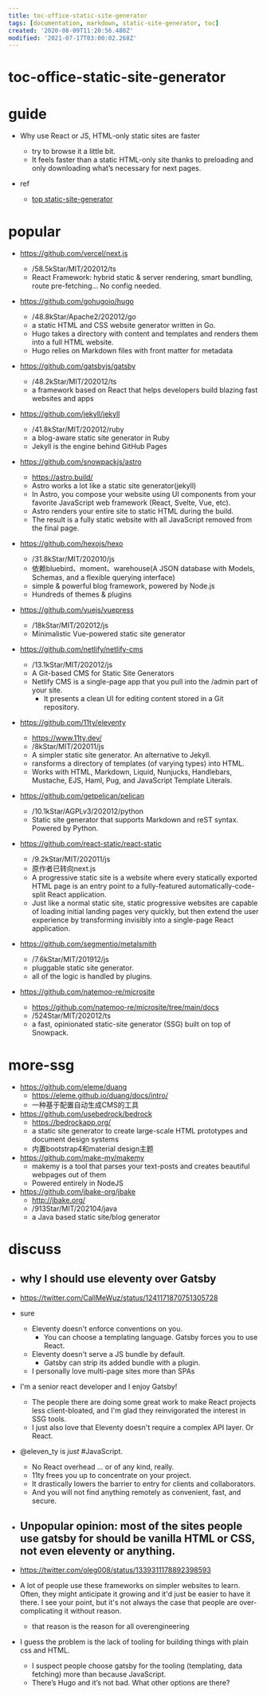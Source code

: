 ```yaml
---
title: toc-office-static-site-generator
tags: [documentation, markdown, static-site-generator, toc]
created: '2020-08-09T11:20:56.480Z'
modified: '2021-07-17T03:00:02.268Z'
---
```


# toc-office-static-site-generator

# guide

- Why use React or JS, HTML-only static sites are faster
  - try to browse it a little bit. 
  - It feels faster than a static HTML-only site thanks to preloading and only downloading what’s necessary for next pages.

- ref
  - [top static-site-generator](https://github.com/topics/static-site-generator)

# popular

- https://github.com/vercel/next.js
  - /58.5kStar/MIT/202012/ts
  - React Framework: hybrid static & server rendering, smart bundling, route pre-fetching... No config needed.
- https://github.com/gohugoio/hugo
  - /48.8kStar/Apache2/202012/go
  - a static HTML and CSS website generator written in Go. 
  - Hugo takes a directory with content and templates and renders them into a full HTML website.
  - Hugo relies on Markdown files with front matter for metadata
- https://github.com/gatsbyjs/gatsby
  - /48.2kStar/MIT/202012/ts
  - a framework based on React that helps developers build blazing fast websites and apps
- https://github.com/jekyll/jekyll
  - /41.8kStar/MIT/202012/ruby
  - a blog-aware static site generator in Ruby
  - Jekyll is the engine behind GitHub Pages


- https://github.com/snowpackjs/astro
  - https://astro.build/
  - Astro works a lot like a static site generator(jekyll)
  - In Astro, you compose your website using UI components from your favorite JavaScript web framework (React, Svelte, Vue, etc). 
  - Astro renders your entire site to static HTML during the build. 
  - The result is a fully static website with all JavaScript removed from the final page.

- https://github.com/hexojs/hexo
  - /31.8kStar/MIT/202010/js
  - 依赖bluebird、moment、warehouse(A JSON database with Models, Schemas, and a flexible querying interface)
  - simple & powerful blog framework, powered by Node.js
  - Hundreds of themes & plugins
- https://github.com/vuejs/vuepress
  - /18kStar/MIT/202012/js
  - Minimalistic Vue-powered static site generator
- https://github.com/netlify/netlify-cms
  - /13.1kStar/MIT/202012/js
  - A Git-based CMS for Static Site Generators
  - Netlify CMS is a single-page app that you pull into the /admin part of your site.
    - It presents a clean UI for editing content stored in a Git repository.
- https://github.com/11ty/eleventy
  - https://www.11ty.dev/
  - /8kStar/MIT/202011/js
  - A simpler static site generator. An alternative to Jekyll.
  - ransforms a directory of templates (of varying types) into HTML.
  - Works with HTML, Markdown, Liquid, Nunjucks, Handlebars, Mustache, EJS, Haml, Pug, and JavaScript Template Literals.
- https://github.com/getpelican/pelican
  - /10.1kStar/AGPLv3/202012/python
  - Static site generator that supports Markdown and reST syntax. Powered by Python.
- https://github.com/react-static/react-static
  - /9.2kStar/MIT/202011/js
  - 原作者已转向next.js
  - A progressive static site is a website where every statically exported HTML page is an entry point to a fully-featured automatically-code-split React application.
  - Just like a normal static site, static progressive websites are capable of loading initial landing pages very quickly, but then extend the user experience by transforming invisibly into a single-page React application.
- https://github.com/segmentio/metalsmith
  - /7.6kStar/MIT/201912/js
  - pluggable static site generator.
  - all of the logic is handled by plugins. 
- https://github.com/natemoo-re/microsite
  - https://github.com/natemoo-re/microsite/tree/main/docs
  - /524Star/MIT/202012/ts
  - a fast, opinionated static-site generator (SSG) built on top of Snowpack.

# more-ssg

- https://github.com/eleme/duang
  - https://eleme.github.io/duang/docs/intro/
  - 一种基于配置自动生成CMS的工具
- https://github.com/usebedrock/bedrock
  - https://bedrockapp.org/
  - a static site generator to create large-scale HTML prototypes and document design systems
  - 内置bootstrap4和material design主题
- https://github.com/make-my/makemy
  - makemy is a tool that parses your text-posts and creates beautiful webpages out of them 
  - Powered entirely in NodeJS 
- https://github.com/jbake-org/jbake
  - http://jbake.org/
  - /913Star/MIT/202104/java
  - a Java based static site/blog generator

# discuss

- ## why I should use eleventy over Gatsby
- https://twitter.com/CallMeWuz/status/1241171870751305728
- sure
  - Eleventy doesn't enforce conventions on you. 
    - You can choose a templating language. Gatsby forces you to use React. 
  - Eleventy doesn't serve a JS bundle by default. 
    - Gatsby can strip its added bundle with a plugin.
  - I personally love multi-page sites more than SPAs
- I'm a senior react developer and I enjoy Gatsby! 
  - The people there are doing some great work to make React projects less client-bloated, and I'm glad they reinvigorated the interest in SSG tools. 
  - I just also love that Eleventy doesn't require a complex API layer. Or React.
- @eleven_ty is _just_ #JavaScript. 
  - No React overhead ... or of any kind, really. 
  - 11ty frees you up to concentrate on your project. 
  - It drastically lowers the barrier to entry for clients and collaborators. 
  - And you will not find anything remotely as convenient, fast, and secure.

- ## Unpopular opinion: most of the sites people use gatsby for should be vanilla HTML or CSS, not even eleventy or anything.
- https://twitter.com/oleg008/status/1339311178892398593
- A lot of people use these frameworks on simpler websites to learn. Often, they might anticipate it growing and it'd just be easier to have it there. I see your point, but it's not always the case that people are over-complicating it without reason.
  - that reason is the reason for all overengineering
- I guess the problem is the lack of tooling for building things with plain css and HTML. 
  - I suspect people choose gatsby for the tooling (templating, data fetching) more than because JavaScript. 
  - There’s Hugo and it’s not bad. What other options are there?
